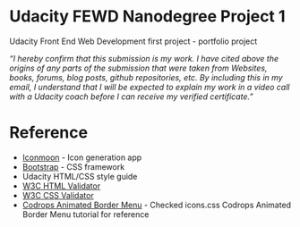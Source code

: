 <h1>Udacity FEWD Nanodegree Project 1</h1>
<p>Udacity Front End Web Development first project - portfolio project</p>

<p><i>“I hereby confirm that this submission is my work. I have cited above the origins of any parts of the submission that were taken from Websites, books, forums, blog posts, github repositories, etc. By including this in my email, I understand that I will be expected to explain my work in a video call with a Udacity coach before I can receive my verified certificate.”</i></p>

<h1>Reference</h1>
<ul>
	<li><a href="https://icomoon.io/app/#/select">Iconmoon</a> - Icon generation app</li>
	<li><a href="http://getbootstrap.com/">Bootstrap</a> - CSS framework</li>
	<li>Udacity HTML/CSS style guide</li>
	<li><a href="http://validator.w3.org/">W3C HTML Validator</a></li>
	<li><a href="http://jigsaw.w3.org/css-validator/">W3C CSS Validator</a></li>
	<li><a href="https://github.com/codrops/AnimatedBorderMenus/blob/master/css/icons.css">Codrops Animated Border Menu</a> - Checked icons.css Codrops Animated Border Menu tutorial for reference</li>
</ul>